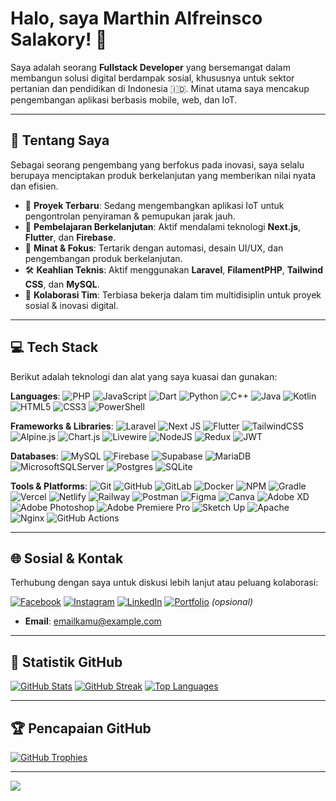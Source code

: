 # Halo, saya Marthin Alfreinsco Salakory! 👋

Saya adalah seorang **Fullstack Developer** yang bersemangat dalam membangun solusi digital berdampak sosial, khususnya untuk sektor pertanian dan pendidikan di Indonesia 🇮🇩. Minat utama saya mencakup pengembangan aplikasi berbasis mobile, web, dan IoT.

---

## 💼 Tentang Saya

Sebagai seorang pengembang yang berfokus pada inovasi, saya selalu berupaya menciptakan produk berkelanjutan yang memberikan nilai nyata dan efisien.

* 🔭 **Proyek Terbaru**: Sedang mengembangkan aplikasi IoT untuk pengontrolan penyiraman & pemupukan jarak jauh.
* 🌱 **Pembelajaran Berkelanjutan**: Aktif mendalami teknologi **Next.js**, **Flutter**, dan **Firebase**.
* 🧠 **Minat & Fokus**: Tertarik dengan automasi, desain UI/UX, dan pengembangan produk berkelanjutan.
* 🛠️ **Keahlian Teknis**: Aktif menggunakan **Laravel**, **FilamentPHP**, **Tailwind CSS**, dan **MySQL**.
* 🤝 **Kolaborasi Tim**: Terbiasa bekerja dalam tim multidisiplin untuk proyek sosial & inovasi digital.

---

## 💻 Tech Stack

Berikut adalah teknologi dan alat yang saya kuasai dan gunakan:

**Languages**:
![PHP](https://img.shields.io/badge/php-%23777BB4.svg?style=for-the-badge&logo=php&logoColor=white)
![JavaScript](https://img.shields.io/badge/javascript-%23323330.svg?style=for-the-badge&logo=javascript&logoColor=%23F7DF1E)
![Dart](https://img.shields.io/badge/dart-%230175C2.svg?style=for-the-badge&logo=dart&logoColor=white)
![Python](https://img.shields.io/badge/python-3670A0?style=for-the-badge&logo=python&logoColor=ffdd54)
![C++](https://img.shields.io/badge/c++-%2300599C.svg?style=for-the-badge&logo=c%2B%2B&logoColor=white)
![Java](https://img.shields.io/badge/java-%23ED8B00.svg?style=for-the-badge&logo=openjdk&logoColor=white)
![Kotlin](https://img.shields.io/badge/kotlin-%237F52FF.svg?style=for-the-badge&logo=kotlin&logoColor=white)
![HTML5](https://img.shields.io/badge/html5-%23E34F26.svg?style=for-the-badge&logo=html5&logoColor=white)
![CSS3](https://img.shields.io/badge/css3-%231572B6.svg?style=for-the-badge&logo=css3&logoColor=white)
![PowerShell](https://img.shields.io/badge/PowerShell-%235391FE.svg?style=for-the-badge&logo=powershell&logoColor=white)

**Frameworks & Libraries**:
![Laravel](https://img.shields.io/badge/laravel-%23FF2D20.svg?style=for-the-badge&logo=laravel&logoColor=white)
![Next JS](https://img.shields.io/badge/Next-black?style=for-the-badge&logo=next.js&logoColor=white)
![Flutter](https://img.shields.io/badge/Flutter-%2302569B.svg?style=for-the-badge&logo=Flutter&logoColor=white)
![TailwindCSS](https://img.shields.io/badge/tailwindcss-%2338B2AC.svg?style=for-the-badge&logo=tailwind-css&logoColor=white)
![Alpine.js](https://img.shields.io/badge/alpinejs-white.svg?style=for-the-badge&logo=alpinedotjs&logoColor=%238BC0D0)
![Chart.js](https://img.shields.io/badge/chart.js-F5788D.svg?style=for-the-badge&logo=chart.js&logoColor=white)
![Livewire](https://img.shields.io/badge/livewire-%234e56a6.svg?style=for-the-badge&logo=livewire&logoColor=white)
![NodeJS](https://img.shields.io/badge/node.js-6DA55F?style=for-the-badge&logo=node.js&logoColor=white)
![Redux](https://img.shields.io/badge/redux-%23593d88.svg?style=for-the-badge&logo=redux&logoColor=white)
![JWT](https://img.shields.io/badge/JWT-black?style=for-the-badge&logo=JSON%20web%20tokens)

**Databases**:
![MySQL](https://img.shields.io/badge/mysql-4479A1.svg?style=for-the-badge&logo=mysql&logoColor=white)
![Firebase](https://img.shields.io/badge/firebase-%23039BE5.svg?style=for-the-badge&logo=firebase)
![Supabase](https://img.shields.io/badge/supabase-%233ECF8E.svg?style=for-the-badge&logo=supabase&logoColor=white)
![MariaDB](https://img.shields.io/badge/MariaDB-003545?style=for-the-badge&logo=mariadb&logoColor=white)
![MicrosoftSQLServer](https://img.shields.io/badge/Microsoft%20SQL%20Server-CC2927?style=for-the-badge&logo=microsoft%20sql%20server&logoColor=white)
![Postgres](https://img.shields.io/badge/postgres-%23316192.svg?style=for-the-badge&logo=postgresql&logoColor=white)
![SQLite](https://img.shields.io/badge/sqlite-%2307405e.svg?style=for-the-badge&logo=sqlite&logoColor=white)

**Tools & Platforms**:
![Git](https://img.shields.io/badge/git-%23F05033.svg?style=for-the-badge&logo=git&logoColor=white)
![GitHub](https://img.shields.io/badge/github-%23121011.svg?style=for-the-badge&logo=github&logoColor=white)
![GitLab](https://img.shields.io/badge/gitlab-%23181717.svg?style=for-the-badge&logo=gitlab&logoColor=white)
![Docker](https://img.shields.io/badge/docker-%230db7ed.svg?style=for-the-badge&logo=docker&logoColor=white)
![NPM](https://img.shields.io/badge/NPM-%23CB3837.svg?style=for-the-badge&logo=npm&logoColor=white)
![Gradle](https://img.shields.io/badge/Gradle-02303A.svg?style=for-the-badge&logo=Gradle&logoColor=white)
![Vercel](https://img.shields.io/badge/vercel-%23000000.svg?style=for-the-badge&logo=vercel&logoColor=white)
![Netlify](https://img.shields.io/badge/netlify-%2300C7B7.svg?style=for-the-badge&logo=netlify&logoColor=white)
![Railway](https://img.shields.io/badge/Railway-%230B0D0E.svg?style=for-the-badge&logo=railway&logoColor=white)
![Postman](https://img.shields.io/badge/Postman-FF6C37?style=for-the-badge&logo=postman&logoColor=white)
![Figma](https://img.shields.io/badge/figma-%23F24E1E.svg?style=for-the-badge&logo=figma&logoColor=white)
![Canva](https://img.shields.io/badge/Canva-%2300C4CC.svg?style=for-the-badge&logo=Canva&logoColor=white)
![Adobe XD](https://img.shields.io/badge/Adobe%20XD-470137?style=for-the-badge&logo=Adobe%20XD&logoColor=#FF61F6)
![Adobe Photoshop](https://img.shields.io/badge/adobe%20photoshop-%2331A8FF.svg?style=for-the-badge&logo=adobe%20photoshop&logoColor=white)
![Adobe Premiere Pro](https://img.shields.io/badge/Adobe%20Premiere%20Pro-9999FF.svg?style=for-the-badge&logo=Adobe%20Premiere%20Pro&logoColor=white)
![Sketch Up](https://img.shields.io/badge/SketchUp-005F9E?style=for-the-badge&logo=sketchup&logoColor=white)
![Apache](https://img.shields.io/badge/apache-%23D42029.svg?style=for-the-badge&logo=apache&logoColor=white)
![Nginx](https://img.shields.io/badge/nginx-%23009639.svg?style=for-the-badge&logo=nginx&logoColor=white)
![GitHub Actions](https://img.shields.io/badge/github%20actions-%232671E5.svg?style=for-the-badge&logo=githubactions&logoColor=white)

---

## 🌐 Sosial & Kontak

Terhubung dengan saya untuk diskusi lebih lanjut atau peluang kolaborasi:

[![Facebook](https://img.shields.io/badge/Facebook-%231877F2.svg?logo=Facebook&logoColor=white)](https://www.facebook.com/marthin.salakory.9/)
[![Instagram](https://img.shields.io/badge/Instagram-%23E4405F.svg?logo=Instagram&logoColor=white)](https://www.instagram.com/salakory14/)
[![LinkedIn](https://img.shields.io/badge/LinkedIn-%230077B5.svg?logo=linkedin&logoColor=white)](https://www.linkedin.com/in/alfreinsco/)
[![Portfolio](https://img.shields.io/badge/Portfolio-%23000000.svg?style=for-the-badge&logo=firefox&logoColor=#FF7139)](https://namakamu.dev) *(opsional)*

* **Email**: [emailkamu@example.com](mailto:emailkamu@example.com)

---

## 🚀 Statistik GitHub

[![GitHub Stats](https://github-readme-stats.vercel.app/api?username=alfreinsco&theme=nord&hide_border=false&include_all_commits=true&count_private=true)](https://github.com/alfreinsco)
[![GitHub Streak](https://streak-stats.demolab.com/?user=alfreinsco&theme=nord&hide_border=false)](https://github.com/alfreinsco)
[![Top Languages](https://github-readme-stats.vercel.app/api/top-langs/?username=alfreinsco&theme=nord&hide_border=false&include_all_commits=true&count_private=true&layout=compact)](https://github.com/alfreinsco)

---

## 🏆 Pencapaian GitHub

[![GitHub Trophies](https://github-profile-trophy.vercel.app/?username=alfreinsco&theme=nord&no-frame=false&no-bg=false&margin-w=4)](https://github.com/alfreinsco)

---

[![](https://visitcount.itsvg.in/api?id=alfreinsco&icon=0&color=0)](https://visitcount.itsvg.in)
